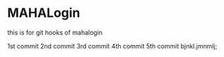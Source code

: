 # MAHALogin
this is for git hooks  of mahalogin

1st commit
2nd commit
3rd commit
4th commit
5th commit
bjnkl.jmnmlj;
